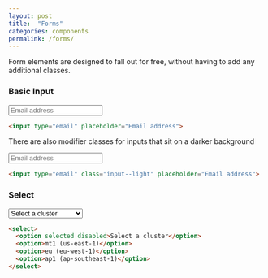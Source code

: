 ```yaml
---
layout: post
title:  "Forms"
categories: components
permalink: /forms/
---
```


Form elements are designed to fall out for free, without having to add any additional classes.

### Basic Input
<div class="pattern">
  <input type="email" placeholder="Email address">
</div>

``` html
<input type="email" placeholder="Email address">
```

There are also modifier classes for inputs that sit on a darker background

<div class="pattern pattern--dark">
  <input type="email" class="input--light" placeholder="Email address">
</div>

``` html
<input type="email" class="input--light" placeholder="Email address">
```

### Select
<div class="pattern">
  <select>
    <option selected disabled>Select a cluster</option>
    <option>mt1 (us-east-1)</option>
    <option>eu (eu-west-1)</option>
    <option>ap1 (ap-southeast-1)</option>
  </select>
</div>

```html
<select>
  <option selected disabled>Select a cluster</option>
  <option>mt1 (us-east-1)</option>
  <option>eu (eu-west-1)</option>
  <option>ap1 (ap-southeast-1)</option>
</select>
```